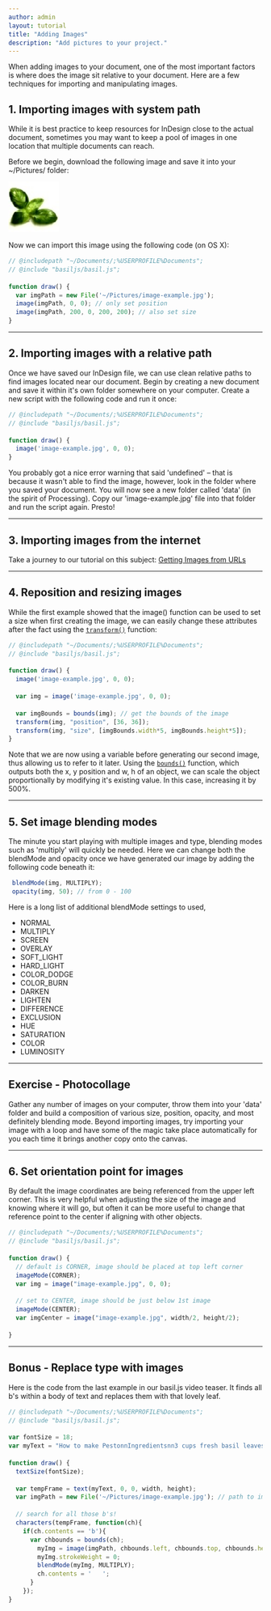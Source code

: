 ```yaml
---
author: admin
layout: tutorial
title: "Adding Images"
description: "Add pictures to your project."
---
```


When adding images to your document, one of the most important factors is where does the image sit relative to your document. Here are a few techniques for importing and manipulating images.

## 1. Importing images with system path
While it is best practice to keep resources for InDesign close to the actual document, sometimes you may want to keep a pool of images in one location that multiple documents can reach. 

Before we begin, download the following image and save it into your ~/Pictures/ folder: 

<img src="images/image-example.jpg" style="width:100px;">

Now we can import this image using the following code (on OS X):

```js
// @includepath "~/Documents/;%USERPROFILE%Documents";
// @include "basiljs/basil.js";

function draw() {
  var imgPath = new File('~/Pictures/image-example.jpg');
  image(imgPath, 0, 0); // only set position
  image(imgPath, 200, 0, 200, 200); // also set size
}
```

***

## 2. Importing images with a relative path
Once we have saved our InDesign file, we can use clean relative paths to find images located near our document. Begin by creating a new document and save it within it's own folder somewhere on your computer. Create a new script with the following code and run it once:

```js
// @includepath "~/Documents/;%USERPROFILE%Documents";
// @include "basiljs/basil.js";

function draw() {
  image('image-example.jpg', 0, 0);
}
```

You probably got a nice error warning that said 'undefined' – that is because it wasn't able to find the image, however, look in the folder where you saved your document. You will now see a new folder called 'data' (in the spirit of Processing). Copy our 'image-example.jpg' file into that folder and run the script again. Presto! 

***

## 3. Importing images from the internet
Take a journey to our tutorial on this subject: [Getting Images from URLs](/tutorials/getting-images-from-urls/)

***

## 4. Reposition and resizing images
While the first example showed that the image() function can be used to set a size when first creating the image, we can easily change these attributes after the fact using the [`transform()`](/reference/#transform) function:

```js
// @includepath "~/Documents/;%USERPROFILE%Documents";
// @include "basiljs/basil.js";

function draw() {
  image('image-example.jpg', 0, 0);

  var img = image('image-example.jpg', 0, 0);

  var imgBounds = bounds(img); // get the bounds of the image
  transform(img, "position", [36, 36]);
  transform(img, "size", [imgBounds.width*5, imgBounds.height*5]);
}
```

Note that we are now using a variable before generating our second image, thus allowing us to refer to it later. Using the [`bounds()`](/reference/#bounds) function, which outputs both the x, y position and w, h of an object, we can scale the object proportionally by modifying it's existing value. In this case, increasing it by 500%.

***

## 5. Set image blending modes
The minute you start playing with multiple images and type, blending modes such as 'multiply' will quickly be needed. Here we can change both the blendMode and opacity once we have generated our image by adding the following code beneath it:

```js
 blendMode(img, MULTIPLY);
 opacity(img, 50); // from 0 - 100
```

Here is a long list of additional blendMode settings to used,

- NORMAL
- MULTIPLY
- SCREEN
- OVERLAY
- SOFT_LIGHT
- HARD_LIGHT
- COLOR_DODGE
- COLOR_BURN
- DARKEN
- LIGHTEN
- DIFFERENCE
- EXCLUSION
- HUE
- SATURATION
- COLOR
- LUMINOSITY

***

## Exercise - Photocollage
Gather any number of images on your computer, throw them into your 'data' folder and build a composition of various size, position, opacity, and most definitely blending mode. 
Beyond importing images, try importing your image with a loop and have some of the magic take place automatically for you each time it brings another copy onto the canvas.

***

## 6. Set orientation point for images
By default the image coordinates are being referenced from the upper left corner. This is very helpful when adjusting the size of the image and knowing where it will go, but often it can be more useful to change that reference point to the center if aligning with other objects.

```js
// @includepath "~/Documents/;%USERPROFILE%Documents";
// @include "basiljs/basil.js";

function draw() {
  // default is CORNER, image should be placed at top left corner
  imageMode(CORNER);
  var img = image("image-example.jpg", 0, 0);

  // set to CENTER, image should be just below 1st image
  imageMode(CENTER);
  var imgCenter = image("image-example.jpg", width/2, height/2);
  
}
```

***

## Bonus - Replace type with images
Here is the code from the last example in our basil.js video teaser. It finds all b's within a body of text and replaces them with that lovely leaf. 

```js
// @includepath "~/Documents/;%USERPROFILE%Documents";
// @include "basiljs/basil.js";

var fontSize = 18;
var myText = "How to make PestonnIngredientsnn3 cups fresh basil leavesn1/2 cup toasted pine nutsn1/2 cup pecorino romano cheese (grated)n1/2 cup parmesan cheese (grated)n3 cloves fresh garlicn2/3 cup olive oil (or more)nnnThe pesto is fantastic in pasta dishes. For a great appetizer or snack add two tablespoons to 1.5 cups of hummus mix well and serve with vegetables and pita bread.nIf you are hardcore you can throw on a toga and make this with a huge mortar and pestle. Personally, I use a blender. (And I'm sure a food processor would be even more convenient.)nToast the pine nuts lightly in a 350F/177C oven. Let cool.nChop up the basil (if the leaves are large) and push all the basil to the bottom of the blender. Add olive oil and pulse blend with the basil. Use a chopstick or spatula to keep scraping the sides down and compressing all the ingredients.nAdd the garlic cloves, more oil, pulse and scrape.nThen add the pine nuts, more oil, keep blending and scraping.nAdd all the cheese, and add the rest of the oil (or extra oil).nBlend well until all the ingredients are homogenized. I enjoy a pesto paste, which requires less oil, but if you prefer more of a sauce texture, you can add as much oil as necessary. The pesto should be a bright green. As it oxidizes, it will turn a darker shade of green.nStore in an air-tight 16 fl oz/474 ml jar. Will keep for up to a month. (I've never tried freezing it, but if anyone does so successfully, let me know.)nn http://www.opensourcefood.com/people/chunlei/recipes/pestonThis work is licensed under a Creative Commons Attribution-Share Alike 3.0 License";

function draw() {
  textSize(fontSize);

  var tempFrame = text(myText, 0, 0, width, height);     
  var imgPath = new File('~/Pictures/image-example.jpg'); // path to image
  
  // search for all those b's!
  characters(tempFrame, function(ch){
    if(ch.contents == 'b'){
      var chbounds = bounds(ch);
        myImg = image(imgPath, chbounds.left, chbounds.top, chbounds.height, chbounds.height);
        myImg.strokeWeight = 0;
        blendMode(myImg, MULTIPLY);
        ch.contents = '   ';
      }
    });
}
```

